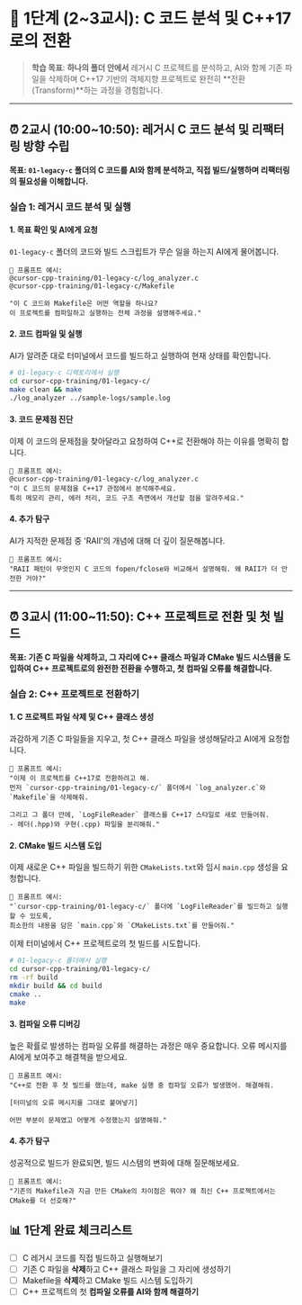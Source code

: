 # 🎯 1단계 (2~3교시): C 코드 분석 및 C++17로의 전환

> **학습 목표**: **하나의 폴더 안에서** 레거시 C 프로젝트를 분석하고, AI와 함께 기존 파일을 삭제하며 C++17 기반의 객체지향 프로젝트로 완전히 **전환(Transform)**하는 과정을 경험합니다.

---

## ⏰ 2교시 (10:00~10:50): 레거시 C 코드 분석 및 리팩터링 방향 수립

**목표: `01-legacy-c` 폴더의 C 코드를 AI와 함께 분석하고, 직접 빌드/실행하며 리팩터링의 필요성을 이해합니다.**

### 실습 1: 레거시 코드 분석 및 실행

#### 1. 목표 확인 및 AI에게 요청

`01-legacy-c` 폴더의 코드와 빌드 스크립트가 무슨 일을 하는지 AI에게 물어봅니다.

```
📝 프롬프트 예시:
@cursor-cpp-training/01-legacy-c/log_analyzer.c
@cursor-cpp-training/01-legacy-c/Makefile

"이 C 코드와 Makefile은 어떤 역할을 하나요?
이 프로젝트를 컴파일하고 실행하는 전체 과정을 설명해주세요."
```

#### 2. 코드 컴파일 및 실행

AI가 알려준 대로 터미널에서 코드를 빌드하고 실행하여 현재 상태를 확인합니다.

```bash
# 01-legacy-c 디렉토리에서 실행
cd cursor-cpp-training/01-legacy-c/
make clean && make
./log_analyzer ../sample-logs/sample.log
```

#### 3. 코드 문제점 진단

이제 이 코드의 문제점을 찾아달라고 요청하여 C++로 전환해야 하는 이유를 명확히 합니다.

```
📝 프롬프트 예시:
@cursor-cpp-training/01-legacy-c/log_analyzer.c
"이 C 코드의 문제점을 C++17 관점에서 분석해주세요.
특히 메모리 관리, 에러 처리, 코드 구조 측면에서 개선할 점을 알려주세요."
```

#### 4. 추가 탐구

AI가 지적한 문제점 중 'RAII'의 개념에 대해 더 깊이 질문해봅니다.

```
📝 프롬프트 예시:
"RAII 패턴이 무엇인지 C 코드의 fopen/fclose와 비교해서 설명해줘. 왜 RAII가 더 안전한 거야?"
```

---

## ⏰ 3교시 (11:00~11:50): C++ 프로젝트로 전환 및 첫 빌드

**목표: 기존 C 파일을 삭제하고, 그 자리에 C++ 클래스 파일과 CMake 빌드 시스템을 도입하여 C++ 프로젝트로의 완전한 전환을 수행하고, 첫 컴파일 오류를 해결합니다.**

### 실습 2: C++ 프로젝트로 전환하기

#### 1. C 프로젝트 파일 삭제 및 C++ 클래스 생성

과감하게 기존 C 파일들을 지우고, 첫 C++ 클래스 파일을 생성해달라고 AI에게 요청합니다.

```
📝 프롬프트 예시:
"이제 이 프로젝트를 C++17로 전환하려고 해.
먼저 `cursor-cpp-training/01-legacy-c/` 폴더에서 `log_analyzer.c`와 `Makefile`을 삭제해줘.

그리고 그 폴더 안에, `LogFileReader` 클래스를 C++17 스타일로 새로 만들어줘.
- 헤더(.hpp)와 구현(.cpp) 파일을 분리해줘."
```

#### 2. CMake 빌드 시스템 도입

이제 새로운 C++ 파일을 빌드하기 위한 `CMakeLists.txt`와 임시 `main.cpp` 생성을 요청합니다.

```
📝 프롬프트 예시:
"`cursor-cpp-training/01-legacy-c/` 폴더에 `LogFileReader`를 빌드하고 실행할 수 있도록,
최소한의 내용을 담은 `main.cpp`와 `CMakeLists.txt`를 만들어줘."
```

이제 터미널에서 C++ 프로젝트로의 첫 빌드를 시도합니다.

```bash
# 01-legacy-c 폴더에서 실행
cd cursor-cpp-training/01-legacy-c/
rm -rf build
mkdir build && cd build
cmake ..
make
```

#### 3. 컴파일 오류 디버깅

높은 확률로 발생하는 컴파일 오류를 해결하는 과정은 매우 중요합니다. 오류 메시지를 AI에게 보여주고 해결책을 받으세요.

```
📝 프롬프트 예시:
"C++로 전환 후 첫 빌드를 했는데, make 실행 중 컴파일 오류가 발생했어. 해결해줘.

[터미널의 오류 메시지를 그대로 붙여넣기]

어떤 부분이 문제였고 어떻게 수정했는지 설명해줘."
```

#### 4. 추가 탐구

성공적으로 빌드가 완료되면, 빌드 시스템의 변화에 대해 질문해보세요.

```
📝 프롬프트 예시:
"기존의 Makefile과 지금 만든 CMake의 차이점은 뭐야? 왜 최신 C++ 프로젝트에서는 CMake를 더 선호해?"
```

## 📊 1단계 완료 체크리스트

- [ ] C 레거시 코드를 직접 빌드하고 실행해보기
- [ ] 기존 C 파일을 **삭제**하고 C++ 클래스 파일을 그 자리에 생성하기
- [ ] Makefile을 **삭제**하고 CMake 빌드 시스템 도입하기
- [ ] C++ 프로젝트의 첫 **컴파일 오류를 AI와 함께 해결하기**
